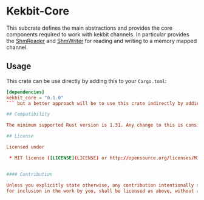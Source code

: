# Kekbit-Core
This subcrate defines the main abstractions and provides the core components required to work with kekbit channels. In particular provides
the [ShmReader](https://github.com/motoras/kekbit/blob/master/kekbit-core/src/shm/reader.rs) and [ShmWriter](https://github.com/motoras/kekbit/blob/master/kekbit-core/src/shm/writer.rs) for reading and writing to a memory mapped channel.

## Usage

This crate can be use directly by adding this to your `Cargo.toml`:
```toml
[dependencies]
kekbit_core = "0.1.0"
``` but a better approach will be to use this crate indirectly by adding a dependency to the main kekbit crate.

## Compatibility

The minimum supported Rust version is 1.31. Any change to this is considered a breaking change.

## License

Licensed under 

 * MIT license ([LICENSE](LICENSE) or http://opensource.org/licenses/MIT)


#### Contribution

Unless you explicitly state otherwise, any contribution intentionally submitted
for inclusion in the work by you, shall be licensed as above, without any additional terms or conditions.

